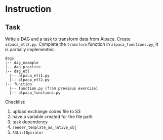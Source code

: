 # Instruction
 
## Task
Write a DAG and a task to transform data from Alpaca.
Create `alpaca_etl2.py`.
Complete the `transform` function in `alpaca_functions.py`, it is partially implemented.

```
dags
|-- dag_example
|-- dag_practice
|-- dag_etl
  |-- alpaca_etl1.py
  |-- alpaca_etl2.py
|-- function
  |-- function.py (from previous exercise)
  |-- alpaca_functions.py
```

Checklist:
1. upload exchange codes file to S3
2. have a variable created for the file path
3. task dependency
4. `render_template_as_native_obj`
5. `S3ListOperator`